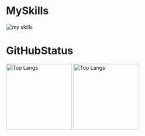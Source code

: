 <h1>MySkills</h1>
<img alt="my skills" src="https://skillicons.dev/icons?theme=dark&perline=10&i=ai,pr,ae,blender,arduino,c,raspberrypi,py,unity,cs,p5js,swift,firebase,html,css,rails,ruby,figma,github,vscode" />

<h1>GitHubStatus</h1>
<p align="left">
<img alt="Top Langs" height="180px" src="https://github-readme-stats.vercel.app/api/top-langs/?username=Rino1011&layout=donut&theme=radical&bg_color=0D1117&hide_border=true" />
<img alt="Top Langs" height="180px" src="https://github-readme-stats.vercel.app/api?username=Rino1011&theme=radical&bg_color=0D1117&hide_border=true" />
